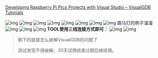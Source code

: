 [Developing Raspberry Pi Pico Projects with Visual Studio – VisualGDB Tutorials](https://visualgdb.com/tutorials/raspberry/pico/)  

![img](.assest/RAEDME/084820p7qxpkpv6quzpqvv.png) ![img](.assest/RAEDME/094905p0hddtxs3avj3djt.png)  ![img](.assest/RAEDME/085906snv888eu77tvbej2.png) ![img](.assest/RAEDME/090356i68vovwdlv4rr9wv.png)  ![img](.assest/RAEDME/090421rcqb3cqcgm3vatng.png)  ![img](.assest/RAEDME/090442ka9z9yyjyl9ypyz3.png)  ![img](.assest/RAEDME/090153sf81no85x22ai625.png)  ![img](.assest/RAEDME/090236kqjqefwrjrhalia5.png)  跑马灯的例子溜溜  ![img](.assest/RAEDME/090819t2317w7a118y87e3.png)  ![img](.assest/RAEDME/091400ahppk8w6kucukdk0.png)  ![img](.assest/RAEDME/091344yjreeqh24vbw43he.png)  **TOOL使用三线连接方式即可：** ![img](.assest/RAEDME/095430shchbb0h0osbbpj4.png)   ![img](.assest/RAEDME/092454yyjh8ckcu82e2jwh.png)







> 剩下的就是怎么破解VisualGDB的问题了
>
> 测试发现不用破解，30天试用结束过期后继续用。